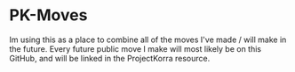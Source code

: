 # PK-Moves
Im using this as a place to combine all of the moves I've made / will make in the future. 
Every future public move I make will most likely be on this GitHub, and will be linked in the ProjectKorra resource.
